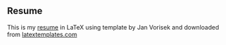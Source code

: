 ## Resume 

This is my [resume](./resume.pdf) in LaTeX using template by Jan Vorisek and
downloaded from
[latextemplates.com](https://www.latextemplates.com/template/developer-cv)

